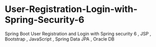 # User-Registration-Login-with-Spring-Security-6
Spring Boot User Registration and Login with Spring security 6 , JSP , Bootstrap , JavaScript , Spring Data JPA , Oracle DB
